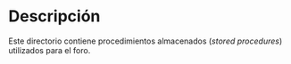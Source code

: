 # Descripción

Este directorio contiene procedimientos almacenados (_stored procedures_) utilizados para el foro.